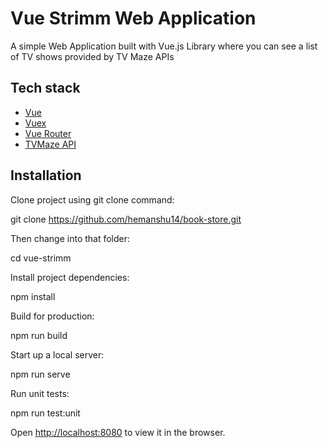 # Vue Strimm Web Application
A simple Web Application built with Vue.js Library where you can see a list of TV shows provided by TV Maze APIs


## Tech stack
* [Vue](https://github.com/vuejs/vue)
* [Vuex](https://github.com/vuejs/vuex)
* [Vue Router](https://github.com/vuejs/vue-router)
* [TVMaze API](https://www.tvmaze.com/api)


## Installation
Clone project using git clone command:

git clone https://github.com/hemanshu14/book-store.git

Then change into that folder:

cd vue-strimm

Install project dependencies:

npm install

Build for production:

npm run build

Start up a local server:

npm run serve

Run unit tests:

npm run test:unit

Open [http://localhost:8080](http://localhost:8080) to view it in the browser.

